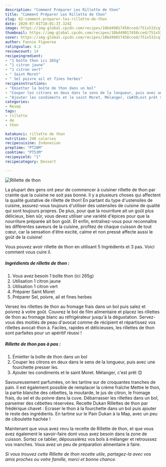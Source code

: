 ```yaml
---
description: "Comment Préparer Les Rillette de thon"
title: "Comment Préparer Les Rillette de thon"
slug: 82-comment-preparer-les-rillette-de-thon
date: 2020-07-01T18:01:37.324Z
image: https://img-global.cpcdn.com/recipes/10bd49017458cced/751x532cq70/rillette-de-thon-photo-principale-de-la-recette.jpg
thumbnail: https://img-global.cpcdn.com/recipes/10bd49017458cced/751x532cq70/rillette-de-thon-photo-principale-de-la-recette.jpg
cover: https://img-global.cpcdn.com/recipes/10bd49017458cced/751x532cq70/rillette-de-thon-photo-principale-de-la-recette.jpg
author: Fannie Figueroa
ratingvalue: 4.2
reviewcount: 14
recipeingredient:
- "1 boîte thon ici 265g"
- "1 citron jaune"
- "1 citron vert"
- " Saint Moret"
- " Sel poivre ail et fines herbes"
recipeinstructions:
- "Émietter la boîte de thon dans un bol"
- "Couper les citrons en deux dans le sens de la longueur, puis avec une fourchette presser les."
- "Ajouter les condiments et le saint Moret. Mélanger, c&#39;est prêt 😊"
categories:
- Resep
tags:
- rillette
- de
- thon

katakunci: rillette de thon 
nutrition: 248 calories
recipecuisine: Indonesian
preptime: "PT20M"
cooktime: "PT53M"
recipeyield: "1"
recipecategory: Dessert

---
```



![Rillette de thon](https://img-global.cpcdn.com/recipes/10bd49017458cced/751x532cq70/rillette-de-thon-photo-principale-de-la-recette.jpg)

La plupart des gens ont peur de commencer à cuisiner rillette de thon par crainte que la cuisine ne soit pas bonne. Il y a plusieurs choses qui affectent la qualité gustative de rillette de thon! En partant du type d'ustensiles de cuisine, assurez-vous toujours d'utiliser des ustensiles de cuisine de qualité qui sont toujours propres. De plus, pour que la nourriture ait un goût plus délicieux, bien sûr, vous devez utiliser une variété d'épices pour que la nourriture préparée ait bon goût. Et enfin, entraînez-vous pour reconnaître les différentes saveurs de la cuisine, profitez de chaque cuisson de tout cœur, car la sensation d'être excité, calme et non pressé affecte aussi le goût de la cuisine!

<!--inarticleads1-->

Vous pouvez avoir rillette de thon en utilisant 5 Ingrédients et 3 pas. Voici comment vous cuire il.

##### Ingrédients de rillette de thon :

1. Vous avez besoin 1 boîte thon (ici 265g)
1. Utilisation 1 citron jaune
1. Utilisation 1 citron vert
1. Préparer  Saint Moret
1. Préparer  Sel, poivre, ail et fines herbes


Versez les rillettes de thon au fromage frais dans un bol puis salez et poivrez à votre goût. Couvrez le bol de film alimentaire et placez les rillettes de thon au fromage blanc au réfrigérateur jusqu&#39;à la dégustation. Servez-vous des moitiés de peau d&#39;avocat comme de récipient et répartissez vos rillettes avocat-thon à. Faciles, rapides et délicieuses, les rillettes de thon sont parfaites pour un apéritif réussi ! 

<!--inarticleads2-->

##### Rillette de thon pas à pas :

1. Émietter la boîte de thon dans un bol
1. Couper les citrons en deux dans le sens de la longueur, puis avec une fourchette presser les.
1. Ajouter les condiments et le saint Moret. Mélanger, c&#39;est prêt 😊


Savoureusement parfumées, on les tartine sur de croquantes tranches de pain. Il est également possible de remplacer la crème fraîche Mettre le thon, la partie blanche des cébettes, la moutarde, le jus de citron, le fromage frais, du sel et du poivre dans la cuve. Débarrasser les rillettes dans un bol, parsemer des cébettes réservées. Recette Dukan Rillettes de thon par frédérique chavet : Ecraser le thon à la fourchette dans un bol puis ajouter le reste des ingrédients. En tartine sur le Pain Dukan à la Map, avec un peu de ciboulette hachée ! 

<!--inarticleads1-->

<p>
Maintenant que vous avez revu la recette de Rillette de thon, et que vous avez également le savoir-faire dont vous avez besoin dans la zone de cuisson. Sortez ce tablier, dépoussiérez vos bols à mélanger et retroussez vos manches. Vous avez un peu de préparation alimentaire à faire.
</p>

<p>
<i>Si vous trouvez cette Rillette de thon recette utile, partagez-la avec vos amis proches ou votre famille, merci et bonne chance.</i>
</p>

